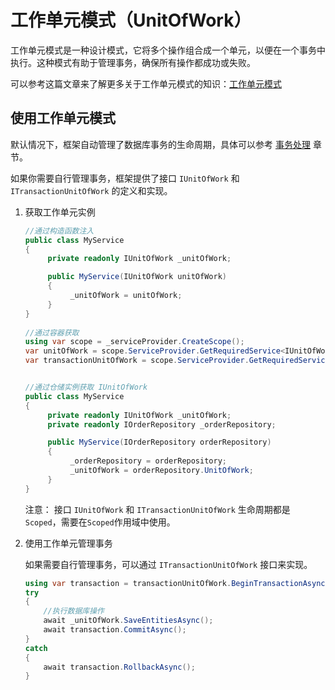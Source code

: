 # 工作单元模式（UnitOfWork）

工作单元模式是一种设计模式，它将多个操作组合成一个单元，以便在一个事务中执行。这种模式有助于管理事务，确保所有操作都成功或失败。

可以参考这篇文章来了解更多关于工作单元模式的知识：[工作单元模式](https://arifoglutarik.medium.com/unit-of-work-and-repository-patterns-with-dependency-injection-in-c-060184ccc21e)

## 使用工作单元模式

默认情况下，框架自动管理了数据库事务的生命周期，具体可以参考 [事务处理](../transactions/transactions.md) 章节。

如果你需要自行管理事务，框架提供了接口 `IUnitOfWork` 和 `ITransactionUnitOfWork` 的定义和实现。

1. 获取工作单元实例

    ```csharp
    //通过构造函数注入
    public class MyService
    {
         private readonly IUnitOfWork _unitOfWork;
    
         public MyService(IUnitOfWork unitOfWork)
         {
              _unitOfWork = unitOfWork;
         }
    }
       
    //通过容器获取
    using var scope = _serviceProvider.CreateScope();
    var unitOfWork = scope.ServiceProvider.GetRequiredService<IUnitOfWork>();
    var transactionUnitOfWork = scope.ServiceProvider.GetRequiredService<ITransactionUnitOfWork>();
    
    
    //通过仓储实例获取 IUnitOfWork
    public class MyService
    {
         private readonly IUnitOfWork _unitOfWork;
         private readonly IOrderRepository _orderRepository;
    
         public MyService(IOrderRepository orderRepository)
         {
              _orderRepository = orderRepository;
              _unitOfWork = orderRepository.UnitOfWork;
         }
    }
    ```
   注意： 接口 `IUnitOfWork` 和 `ITransactionUnitOfWork` 生命周期都是`Scoped`，需要在`Scoped`作用域中使用。

2. 使用工作单元管理事务

    如果需要自行管理事务，可以通过 `ITransactionUnitOfWork` 接口来实现。
    ```csharp
    using var transaction = transactionUnitOfWork.BeginTransactionAsync();
    try
    {
        //执行数据库操作
        await _unitOfWork.SaveEntitiesAsync();
        await transaction.CommitAsync();
    }
    catch
    {
        await transaction.RollbackAsync();
    }
    ```

    
